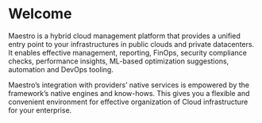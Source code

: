 # Welcome

Maestro is a hybrid cloud management platform that provides a unified entry point to your infrastructures in public clouds and private datacenters. It enables effective management, reporting, FinOps, security compliance checks, performance insights, ML-based optimization suggestions, automation and DevOps tooling.

Maestro’s integration with providers’ native services is empowered by the framework’s native engines and know-hows. This gives you a flexible and convenient environment for effective organization of Cloud infrastructure for your enterprise.